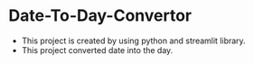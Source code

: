 # Date-To-Day-Convertor
- This project is created by using python and streamlit library.
- This project converted date into the day.
